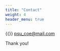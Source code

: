 ```yaml
---
title: "Contact"
weight: 4
header_menu: true
---
```


{{<icon class="fa fa-envelope">}}&nbsp;[psu_coe@mail.com](mailto:your-email@your-domain.com)


Thank you!
